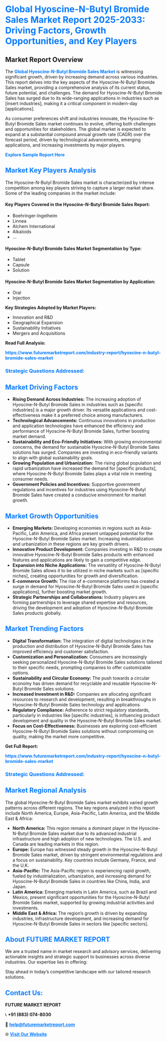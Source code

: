 <h1 style="color: #007BFF;">Global Hyoscine-N-Butyl Bromide Sales Market Report 2025-2033: Driving Factors, Growth Opportunities, and Key Players</h1>

<section id="overview">
<h2>Market Report Overview</h2>
<p>The <a href="https://www.futuremarketreport.com/industry-report/hyoscine-n-butyl-bromide-sales-market" style="color: #007BFF; text-decoration: none;"><strong>Global Hyoscine-N-Butyl Bromide Sales Market</strong></a> is witnessing significant growth, driven by increasing demand across various industries. This report delves into the key aspects of the Hyoscine-N-Butyl Bromide Sales market, providing a comprehensive analysis of its current status, future potential, and challenges. The demand for Hyoscine-N-Butyl Bromide Sales has surged due to its wide-ranging applications in industries such as [insert industries], making it a critical component in modern-day [applications].</p>
<p>As consumer preferences shift and industries innovate, the Hyoscine-N-Butyl Bromide Sales market continues to evolve, offering both challenges and opportunities for stakeholders. The global market is expected to expand at a substantial compound annual growth rate (CAGR) over the forecast period, driven by technological advancements, emerging applications, and increasing investments by major players.</p>
</section>

<section id="overview">
<p><a href="https://www.futuremarketreport.com/request-sample/reportId=109161" style="color: #007BFF; text-decoration: none;"><strong>Explore Sample Report Here</strong></a></p>
</section>

<section id="key-players">
<h2 style="color: #007BFF;">Market Key Players Analysis</h2>
<p>The Hyoscine-N-Butyl Bromide Sales market is characterized by intense competition among key players striving to capture a larger market share. Some of the leading companies in the market include:</p>
<h4>Key Players Covered in the Hyoscine-N-Butyl Bromide Sales Report:</h4>
<ul><li>Boehringer-Ingelheim</li><li>Linnea</li><li>Alchem International</li><li>Alkaloids</li><li>...</li></ul>
<h4>Hyoscine-N-Butyl Bromide Sales Market Segmentation by Type:</h4>
<ul><li>Tablet</li><li>Capsule</li><li>Solution</li></ul>

<h4>Hyoscine-N-Butyl Bromide Sales Market Segmentation by Application:</h4>
<ul><li>Oral</li><li>Injection</li></ul>
<p><strong>Key Strategies Adopted by Market Players:</strong></p>
<ul>
<li>Innovation and R&D</li>
<li>Geographical Expansion</li>
<li>Sustainability Initiatives</li>
<li>Mergers and Acquisitions</li>
</ul>
</section>

<section>
<p><strong>Read Full Analysis: </strong></p><a href="https://www.futuremarketreport.com/industry-report/hyoscine-n-butyl-bromide-sales-market" style="color: #007BFF; text-decoration: none;"><strong>https://www.futuremarketreport.com/industry-report/hyoscine-n-butyl-bromide-sales-market</strong></a>
<h3 style="color: #007BFF;">Strategic Questions Addressed:</h3>
</section>

<section id="driving-factors">
<h2 style="color: #007BFF;">Market Driving Factors</h2>
<ul>
<li><strong>Rising Demand Across Industries:</strong> The increasing adoption of Hyoscine-N-Butyl Bromide Sales in industries such as [specific industries] is a major growth driver. Its versatile applications and cost-effectiveness make it a preferred choice among manufacturers.</li>
<li><strong>Technological Advancements:</strong> Continuous innovations in production and application technologies have enhanced the efficiency and performance of Hyoscine-N-Butyl Bromide Sales, further boosting market demand.</li>
<li><strong>Sustainability and Eco-Friendly Initiatives:</strong> With growing environmental concerns, the demand for sustainable Hyoscine-N-Butyl Bromide Sales solutions has surged. Companies are investing in eco-friendly variants to align with global sustainability goals.</li>
<li><strong>Growing Population and Urbanization:</strong> The rising global population and rapid urbanization have increased the demand for [specific products], where Hyoscine-N-Butyl Bromide Sales plays a vital role in meeting consumer needs.</li>
<li><strong>Government Policies and Incentives:</strong> Supportive government regulations and incentives for industries using Hyoscine-N-Butyl Bromide Sales have created a conducive environment for market growth.</li>
</ul>
</section>

<section id="growth-opportunities">
<h2 style="color: #007BFF;">Market Growth Opportunities</h2>
<ul>
<li><strong>Emerging Markets:</strong> Developing economies in regions such as Asia-Pacific, Latin America, and Africa present untapped potential for the Hyoscine-N-Butyl Bromide Sales market. Increasing industrialization and urbanization in these regions are key growth drivers.</li>
<li><strong>Innovative Product Development:</strong> Companies investing in R&D to create innovative Hyoscine-N-Butyl Bromide Sales products with enhanced features and applications are likely to gain a competitive edge.</li>
<li><strong>Expansion into Niche Applications:</strong> The versatility of Hyoscine-N-Butyl Bromide Sales allows it to be utilized in niche markets such as [specific niches], creating opportunities for growth and diversification.</li>
<li><strong>E-commerce Growth:</strong> The rise of e-commerce platforms has created a surge in demand for Hyoscine-N-Butyl Bromide Sales used in [specific applications], further boosting market growth.</li>
<li><strong>Strategic Partnerships and Collaborations:</strong> Industry players are forming partnerships to leverage shared expertise and resources, driving the development and adoption of Hyoscine-N-Butyl Bromide Sales products globally.</li>
</ul>
</section>

<section id="trending-factors">
<h2 style="color: #007BFF;">Market Trending Factors</h2>
<ul>
<li><strong>Digital Transformation:</strong> The integration of digital technologies in the production and distribution of Hyoscine-N-Butyl Bromide Sales has improved efficiency and customer satisfaction.</li>
<li><strong>Customization and Personalization:</strong> Consumers are increasingly seeking personalized Hyoscine-N-Butyl Bromide Sales solutions tailored to their specific needs, prompting companies to offer customizable options.</li>
<li><strong>Sustainability and Circular Economy:</strong> The push towards a circular economy has driven demand for recyclable and reusable Hyoscine-N-Butyl Bromide Sales solutions.</li>
<li><strong>Increased Investment in R&D:</strong> Companies are allocating significant resources to research and development, resulting in breakthroughs in Hyoscine-N-Butyl Bromide Sales technology and applications.</li>
<li><strong>Regulatory Compliance:</strong> Adherence to strict regulatory standards, particularly in industries like [specific industries], is influencing product development and quality in the Hyoscine-N-Butyl Bromide Sales market.</li>
<li><strong>Focus on Cost-Effectiveness:</strong> Businesses are exploring cost-efficient Hyoscine-N-Butyl Bromide Sales solutions without compromising on quality, making the market more competitive.</li>
</ul>
</section>

<section>
<p><strong>Get Full Report: </strong></p><a href="https://www.futuremarketreport.com/industry-report/hyoscine-n-butyl-bromide-sales-market" style="color: #007BFF; text-decoration: none;"><strong>https://www.futuremarketreport.com/industry-report/hyoscine-n-butyl-bromide-sales-market</strong></a>
<h3 style="color: #007BFF;">Strategic Questions Addressed:</h3>
</section>


<section id="regional-analysis">
<h2 style="color: #007BFF;">Market Regional Analysis</h2>
<p>The global Hyoscine-N-Butyl Bromide Sales market exhibits varied growth patterns across different regions. The key regions analyzed in this report include North America, Europe, Asia-Pacific, Latin America, and the Middle East & Africa:</p>
<ul>
<li><strong>North America:</strong> This region remains a dominant player in the Hyoscine-N-Butyl Bromide Sales market due to its advanced industrial infrastructure and high adoption of new technologies. The U.S. and Canada are leading markets in this region.</li>
<li><strong>Europe:</strong> Europe has witnessed steady growth in the Hyoscine-N-Butyl Bromide Sales market, driven by stringent environmental regulations and a focus on sustainability. Key countries include Germany, France, and the U.K.</li>
<li><strong>Asia-Pacific:</strong> The Asia-Pacific region is experiencing rapid growth, fueled by industrialization, urbanization, and increasing demand for Hyoscine-N-Butyl Bromide Sales in countries like China, India, and Japan.</li>
<li><strong>Latin America:</strong> Emerging markets in Latin America, such as Brazil and Mexico, present significant opportunities for the Hyoscine-N-Butyl Bromide Sales market, supported by growing industrial activities and investments.</li>
<li><strong>Middle East & Africa:</strong> The region’s growth is driven by expanding industries, infrastructure development, and increasing demand for Hyoscine-N-Butyl Bromide Sales in sectors like [specific sectors].</li>
</ul>
</section>

<footer>
<h2 style="color: #007BFF;">About FUTURE MARKET REPORT</h2>
<p>We are a trusted name in market research and advisory services, delivering actionable insights and strategic support to businesses across diverse industries. Our expertise lies in offering:</p>

<p>Stay ahead in today’s competitive landscape with our tailored research solutions.</p>

<h2 style="color: #007BFF;">Contact Us:</h2>
<p><strong>FUTURE MARKET REPORT</strong></p>
<p>📞 <strong>+91 (883) 074-8030</strong></p>
<p>📧 <strong><a href="mailto:help@futuremarketreport.com" style="color: #007BFF;">help@futuremarketreport.com</a></strong></p>
<p>🌐 <strong><a href="https://www.futuremarketreport.com/" style="color: #007BFF;">Visit Our Website</a></strong></p>
</footer>